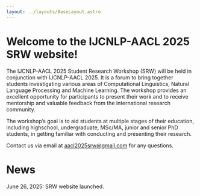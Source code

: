 ```yaml
---
layout: ../layouts/BaseLayout.astro
---
```


# Welcome to the IJCNLP-AACL 2025 SRW website!

The IJCNLP-AACL 2025 Student Research Workshop (SRW) will be held in conjunction with IJCNLP-AACL 2025.
It is a forum to bring together students investigating various areas of Computational Linguistics, Natural Language Processing and Machine Learning.
The workshop provides an excellent opportunity for participants to present their work and to receive mentorship and valuable feedback from the international research community.

The workshop’s goal is to aid students at multiple stages of their education, including highschool, undergraduate, MSc/MA, junior and senior PhD students, in getting familiar with conducting and presenting their research.

Contact us via email at aacl2025srw@gmail.com for any questions.

# News

June 26, 2025: SRW website launched.
